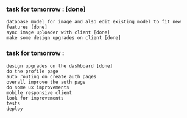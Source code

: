 ### task for tomorrow : [done]

    database model for image and also edit existing model to fit new features [done]
    sync image uploader with client [done]
    make some design upgrades on client [done]

### task for tomorrow :

    design upgrades on the dashboard [done]
    do the profile page
    auto routing on create auth pages
    overall improve the auth page
    do some ux improvements
    mobile responsive client
    look for improvements
    tests
    deploy
